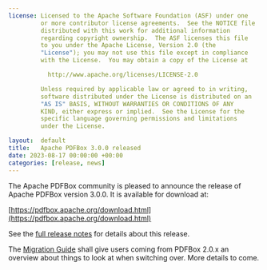 ```yaml
---
license: Licensed to the Apache Software Foundation (ASF) under one
         or more contributor license agreements.  See the NOTICE file
         distributed with this work for additional information
         regarding copyright ownership.  The ASF licenses this file
         to you under the Apache License, Version 2.0 (the
         "License"); you may not use this file except in compliance
         with the License.  You may obtain a copy of the License at

           http://www.apache.org/licenses/LICENSE-2.0

         Unless required by applicable law or agreed to in writing,
         software distributed under the License is distributed on an
         "AS IS" BASIS, WITHOUT WARRANTIES OR CONDITIONS OF ANY
         KIND, either express or implied.  See the License for the
         specific language governing permissions and limitations
         under the License.

layout:  default
title:   Apache PDFBox 3.0.0 released
date: 2023-08-17 00:00:00 +00:00
categories: [release, news]
---
```


The Apache PDFBox community is pleased to announce the release of
Apache PDFBox version 3.0.0. It is available for download at:

[https://pdfbox.apache.org/download.html](https://pdfbox.apache.org/download.html)

See the [full release notes](https://issues.apache.org/jira/secure/ReleaseNote.jspa?projectId=12310760&version=12328836) for details about this release.

The [Migration Guide](https://pdfbox.apache.org/3.0/migration.html) shall give users coming from
PDFBox 2.0.x an overview about things to look at when switching over. More details to come.

